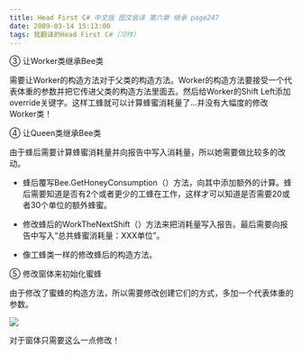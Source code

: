 ```yaml
---
title: Head First C# 中文版 图文皆译 第六章 继承 page247
date: 2009-03-14 15:13:00
tags: 我翻译的Head First C#（习作）
---
```

③  让Worker类继承Bee类

  

需要让Worker的构造方法对于父类的构造方法。Worker的构造方法要接受一个代表体重的参数并把它传进父类的构造方法里面去。然后给Worker的Shift
Left添加override关键字。这样工蜂就可以计算蜂蜜消耗量了...并没有大幅度的修改Worker类！

  

④  让Queen类继承Bee类

  

由于蜂后需要计算蜂蜜消耗量并向报告中写入消耗量，所以她需要做比较多的改动。

*  蜂后覆写Bee.GetHoneyConsumption（）方法，向其中添加额外的计算。蜂后需要知道是否有2个或者更少的工蜂在工作，这样才可以知道是否需要20或者30个单位的额外蜂蜜。 

*  修改蜂后的WorkTheNextShift（）方法来把消耗量写入报告。最后需要向报告中写入“总共蜂蜜消耗量：XXX单位”。 

*  像工蜂类一样的修改蜂后的构造方法。 

  

⑤  修改窗体来初始化蜜蜂

  

由于修改了蜜蜂的构造方法，所以需要修改创建它们的方式，多加一个代表体重的参数。

![](https://p-blog.csdn.net/images/p_blog_csdn_net/cuipengfei1/EntryImages/20090314/2009-03-14_15-11-23.jpg)

对于窗体只需要这么一点修改！



